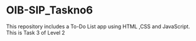 # OIB-SIP_Taskno6
This repository includes a To-Do List app using HTML ,CSS and JavaScript. This is Task 3 of Level 2
